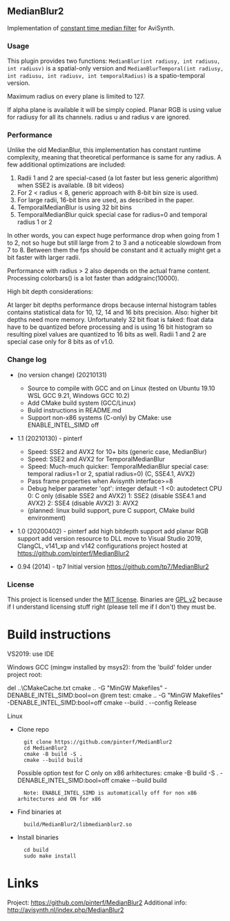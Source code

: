 ## MedianBlur2 ##

Implementation of [constant time median filter](http://nomis80.org/ctmf.html) for AviSynth. 

### Usage
This plugin provides two functions: `MedianBlur(int radiusy, int radiusu, int radiusv)` is a spatial-only version and `MedianBlurTemporal(int radiusy, int radiusu, int radiusv, int temporalRadius)` is a spatio-temporal version.

Maximum radius on every plane is limited to 127.

If alpha plane is available it will be simply copied.
Planar RGB is using value for radiusy for all its channels. radius u and radius v are ignored.

### Performance
Unlike the old MedianBlur, this implementation has constant runtime complexity, meaning that theoretical performance is same for any radius. A few additional optimizations are included:

1. Radii 1 and 2 are special-cased (a lot faster but less generic algorithm) when SSE2 is available. (8 bit videos)
2. For 2 < radius < 8, generic approach with 8-bit bin size is used.
3. For large radii, 16-bit bins are used, as described in the paper.
4. TemporalMedianBlur is using 32 bit bins
5. TemporalMedianBlur quick special case for radius=0 and temporal radius 1 or 2

In other words, you can expect huge performance drop when going from 1 to 2, not so huge but still large from 2 to 3 and a noticeable slowdown from 7 to 8. Between them the fps should be constant and it actually might get a bit faster with larger radii. 

Performance with radius > 2 also depends on the actual frame content. Processing colorbars() is a lot faster than addgrainc(10000).

High bit depth considerations:

At larger bit depths performance drops because internal histogram tables contains statistical data for 10, 12, 14 and 16 bits precision. Also: higher bit depths need more memory.
Unfortunately 32 bit float is faked: float data have to be quantized before processing and is using 16 bit histogram so resulting pixel values are quantized to 16 bits as well.
Radii 1 and 2 are special case only for 8 bits as of v1.0.

### Change log ###

- (no version change) (20210131)
  - Source to compile with GCC and on Linux (tested on Ubuntu 19.10 WSL GCC 9.21, Windows GCC 10.2)
  - Add CMake build system (GCC/Linux)
  - Build instructions in README.md
  - Support non-x86 systems (C-only) by CMake: use ENABLE_INTEL_SIMD off

- 1.1 (20210130) - pinterf
  - Speed: SSE2 and AVX2 for 10+ bits (generic case, MedianBlur)
  - Speed: SSE2 and AVX2 for TemporalMedianBlur
  - Speed: Much-much quicker: TemporalMedianBlur special case: temporal radius=1 or 2, spatial radius=0) (C, SSE4.1, AVX2)
  - Pass frame properties when Avisynth interface>=8
  - Debug helper parameter 'opt': integer default -1
    <0: autodetect CPU
    0: C only (disable SSE2 and AVX2)
    1: SSE2 (disable SSE4.1 and AVX2)
    2: SSE4 (disable AVX2)
    3: AVX2
  - (planned: linux build support, pure C support, CMake build environment)

- 1.0 (20200402) - pinterf
  add high bitdepth support
  add planar RGB support
  add version resource to DLL
  move to Visual Studio 2019, ClangCL, v141_xp and v142 configurations
  project hosted at https://github.com/pinterf/MedianBlur2
  
- 0.94 (2014) - tp7
  Initial version
  https://github.com/tp7/MedianBlur2

### License ###
This project is licensed under the [MIT license][mit_license]. Binaries are [GPL v2][gpl_v2] because if I understand licensing stuff right (please tell me if I don't) they must be.

[mit_license]: http://opensource.org/licenses/MIT
[gpl_v2]: http://www.gnu.org/licenses/gpl-2.0.html

Build instructions
==================
VS2019: 
  use IDE

Windows GCC (mingw installed by msys2):
  from the 'build' folder under project root:

  del ..\CMakeCache.txt
  cmake .. -G "MinGW Makefiles" -DENABLE_INTEL_SIMD:bool=on
  @rem test: cmake .. -G "MinGW Makefiles" -DENABLE_INTEL_SIMD:bool=off
  cmake --build . --config Release  

Linux
* Clone repo
    
        git clone https://github.com/pinterf/MedianBlur2
        cd MedianBlur2
        cmake -B build -S .
        cmake --build build

  Possible option test for C only on x86 arhitectures:
        cmake -B build -S . -DENABLE_INTEL_SIMD:bool=off
        cmake --build build

        Note: ENABLE_INTEL_SIMD is automatically off for non x86 arhitectures and ON for x86

* Find binaries at
    
        build/MedianBlur2/libmedianblur2.so

* Install binaries

        cd build
        sudo make install

Links
=====
Project: https://github.com/pinterf/MedianBlur2
Additional info: http://avisynth.nl/index.php/MedianBlur2
